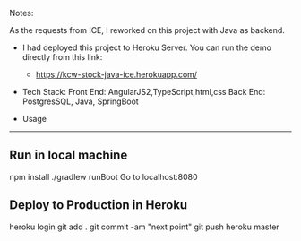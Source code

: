 Notes:

As the requests from ICE, I reworked on this project with Java as backend.

* I had deployed this project to Heroku Server. You can run the demo directly from this link:

  - https://kcw-stock-java-ice.herokuapp.com/

* Tech Stack:
Front End: AngularJS2,TypeScript,html,css
Back End: PostgresSQL, Java, SpringBoot


* Usage
-----------

Run in local machine
--------------------
npm install
./gradlew runBoot
Go to localhost:8080


Deploy to Production in Heroku
------------------------------
heroku login
git add .
git commit -am "next point"
git push heroku master

